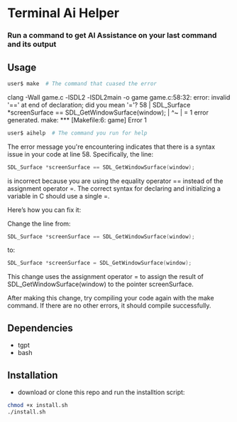 # Terminal Ai Helper

### Run a command to get AI Assistance on your last command and its output

## Usage

```bash
user$ make  # The command that cuased the error
```
clang -Wall game.c -lSDL2 -lSDL2main -o game
game.c:58:32: error: invalid '==' at end of declaration; did you mean '='?
   58 |     SDL_Surface *screenSurface == SDL_GetWindowSurface(window);
      |                                ^~
      |                                =
1 error generated.
make: *** [Makefile:6: game] Error 1

```bash
user$ aihelp  # The command you run for help
```
          
The error message you're encountering indicates that there is a syntax issue in your code at line 58.
 Specifically, the line:

```c
SDL_Surface *screenSurface == SDL_GetWindowSurface(window);
```

is incorrect because you are using the equality operator == instead of the assignment operator =.
 The correct syntax for declaring and initializing a variable in C should use a single =. 

Here’s how you can fix it:

Change the line from:

```c
SDL_Surface *screenSurface == SDL_GetWindowSurface(window);
```

to:

```c
SDL_Surface *screenSurface = SDL_GetWindowSurface(window);
```

This change uses the assignment operator = to assign the result of SDL_GetWindowSurface(window) to
 the pointer screenSurface.

After making this change, try compiling your code again with the make command. If there are no other
 errors, it should compile successfully.

## Dependencies
- tgpt
- bash

## Installation
- download or clone this repo and run the installtion script:

```bash
chmod +x install.sh
./install.sh
```

